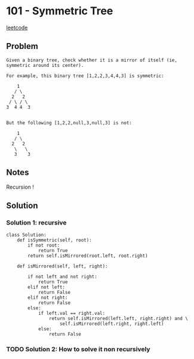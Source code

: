 
# 101 - Symmetric Tree

[leetcode](https://leetcode.com/problems/symmetric-tree/)


## Problem

    Given a binary tree, check whether it is a mirror of itself (ie, symmetric around its center).
    
    For example, this binary tree [1,2,2,3,4,4,3] is symmetric:
    
        1
       / \
      2   2
     / \ / \
    3  4 4  3
     
    
    But the following [1,2,2,null,3,null,3] is not:
    
        1
       / \
      2   2
       \   \
       3    3


## Notes

Recursion !


## Solution


### Solution 1: recursive

    class Solution:
        def isSymmetric(self, root):
            if not root:
                return True
            return self.isMirrored(root.left, root.right)
    
        def isMirrored(self, left, right):
    
            if not left and not right:
                return True
            elif not left:
                return False
            elif not right:
                return False
            else:
                if left.val == right.val:
                    return self.isMirrored(left.left, right.right) and \
                        self.isMirrored(left.right, right.left)
                else:
                    return False


### TODO Solution 2: How to solve it non recursively

